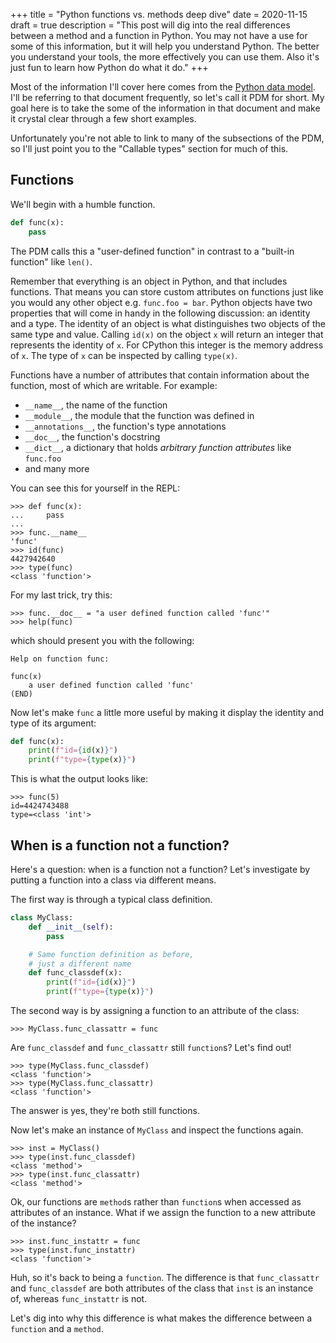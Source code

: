 +++
title = "Python functions vs. methods deep dive"
date = 2020-11-15
draft = true
description = "This post will dig into the real differences between a method and a function in Python. You may not have a use for some of this information, but it will help you understand Python. The better you understand your tools, the more effectively you can use them. Also it's just fun to learn how Python do what it do."
+++

Most of the information I'll cover here comes from the [Python data model][data_model]. I'll be referring to that document frequently, so let's call it PDM for short. My goal here is to take the some of the information in that document and make it crystal clear through a few short examples.

Unfortunately you're not able to link to many of the subsections of the PDM, so I'll just point you to the "Callable types" section for much of this.

## Functions
We'll begin with a humble function.
```python
def func(x):
    pass
```
The PDM calls this a "user-defined function" in contrast to a "built-in function" like `len()`.

Remember that everything is an object in Python, and that includes functions. That means you can store custom attributes on functions just like you would any other object e.g. `func.foo = bar`. Python objects have two properties that will come in handy in the following discussion: an identity and a type. The identity of an object is what distinguishes two objects of the same type and value. Calling `id(x)` on the object `x` will return an integer that represents the identity of `x`. For CPython this integer is the memory address of `x`. The type of `x` can be inspected by calling `type(x)`.

Functions have a number of attributes that contain information about the function, most of which are writable. For example:
- `__name__`, the name of the function
- `__module__`, the module that the function was defined in
- `__annotations__`, the function's type annotations
- `__doc__`, the function's docstring
- `__dict__`, a dictionary that holds *arbitrary function attributes* like `func.foo`
- and many more

You can see this for yourself in the REPL:
```
>>> def func(x):
...     pass
...
>>> func.__name__
'func'
>>> id(func)
4427942640
>>> type(func)
<class 'function'>
```

For my last trick, try this:
```
>>> func.__doc__ = "a user defined function called 'func'"
>>> help(func)
```
which should present you with the following:
```
Help on function func:

func(x)
    a user defined function called 'func'
(END)
```

Now let's make `func` a little more useful by making it display the identity and type of its argument:
```python
def func(x):
    print(f"id={id(x)}")
    print(f"type={type(x)}")
```
This is what the output looks like:
```
>>> func(5)
id=4424743488
type=<class 'int'>
```

## When is a function not a function?
Here's a question: when is a function not a function? Let's investigate by putting a function into a class via different means.

The first way is through a typical class definition.
```python
class MyClass:
    def __init__(self):
        pass

    # Same function definition as before,
    # just a different name
    def func_classdef(x):
        print(f"id={id(x)}")
        print(f"type={type(x)}")
```
The second way is by assigning a function to an attribute of the class:
```
>>> MyClass.func_classattr = func
```

Are `func_classdef` and `func_classattr` still `function`s? Let's find out!
```
>>> type(MyClass.func_classdef)
<class 'function'>
>>> type(MyClass.func_classattr)
<class 'function'>
```
The answer is yes, they're both still functions.

Now let's make an instance of `MyClass` and inspect the functions again.
```
>>> inst = MyClass()
>>> type(inst.func_classdef)
<class 'method'>
>>> type(inst.func_classattr)
<class 'method'>
```

Ok, our functions are `method`s rather than `function`s when accessed as attributes of an instance. What if we assign the function to a new attribute of the instance?
```
>>> inst.func_instattr = func
>>> type(inst.func_instattr)
<class 'function'>
```
Huh, so it's back to being a `function`. The difference is that `func_classattr` and `func_classdef` are both attributes of the class that `inst` is an instance of, whereas `func_instattr` is not.

Let's dig into why this difference is what makes the difference between a `function` and a `method`.

[data_model]: https://docs.python.org/3/reference/datamodel.html
